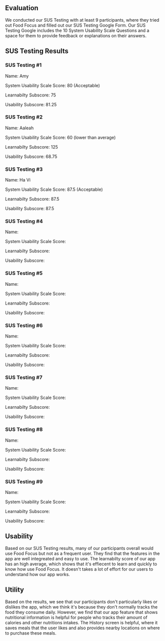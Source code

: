## Evaluation
We conducted our SUS Testing with at least 9 participants, where they tried out Food Focus and filled out our SUS Testing Google Form. Our SUS Testing Google includes the 10 System Usability Scale Questions and a space for them to provide feedback or explanations on their answers.

## SUS Testing Results

### SUS Testing #1

Name: Amy

System Usability Scale Score: 80 (Acceptable)

Learnabilty Subscore: 75

Usability Subscore: 81.25

### SUS Testing #2

Name: Aaleah

System Usability Scale Score: 60 (lower than average)

Learnabilty Subscore: 125

Usability Subscore: 68.75

### SUS Testing #3

Name: Ha Vi

System Usability Scale Score: 87.5 (Acceptable)

Learnabilty Subscore: 87.5

Usability Subscore: 87.5

### SUS Testing #4

Name:

System Usability Scale Score:

Learnabilty Subscore:

Usability Subscore:

### SUS Testing #5

Name:

System Usability Scale Score:

Learnabilty Subscore:

Usability Subscore:

### SUS Testing #6

Name:

System Usability Scale Score:

Learnabilty Subscore:

Usability Subscore:

### SUS Testing #7

Name:

System Usability Scale Score:

Learnabilty Subscore:

Usability Subscore:

### SUS Testing #8

Name:

System Usability Scale Score:

Learnabilty Subscore:

Usability Subscore:

### SUS Testing #9

Name:

System Usability Scale Score:

Learnabilty Subscore:

Usability Subscore:

## Usability 
Based on our SUS Testing results, many of our participants overall would use Food Focus but not as a frequent user. They find that the features in the app are well integreated and easy to use. The learnabilty score of our app has an high average, which shows that it's effiecent to learn and quickly to know how use Food Focus. It doesn't takes a lot of effort for our users to understand how our app works. 

## Utility
Based on the results, we see that our participants don't particularly likes or dislikes the app, which we think it's because they don't normally tracks the food they consume daily. However, we find that our app feature that shows nutritional information is helpful for people who tracks their amount of calories and other nutritions intakes. The History screen is helpful, where it saves meals that the user likes and also provides nearby locations on where to purchase these meals.